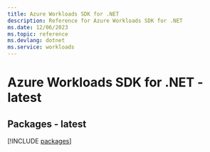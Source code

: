 ```yaml
---
title: Azure Workloads SDK for .NET
description: Reference for Azure Workloads SDK for .NET
ms.date: 12/06/2023
ms.topic: reference
ms.devlang: dotnet
ms.service: workloads
---
```

# Azure Workloads SDK for .NET - latest
## Packages - latest
[!INCLUDE [packages](workloads-index.md)]